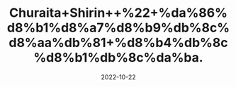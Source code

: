 ---
title: 'Churaita+Shirin++%22+%da%86%d8%b1%d8%a7%d8%b9%db%8c%d8%aa%db%81+%d8%b4%db%8c%d8%b1%db%8c%da%ba.'
date: '2022-10-22' 
metatag: '' 
inventory: '0' 
draft: false 
# meta description 
shortDescripton: 'Sweet+Chirata+%22+Chirata+is+helpful+in+treating+fever%2c+upset+stomach%2c+constipation%2c+anorexia+(appetite+loss)%2c+skin+diseases%2c+intestinal+worms+and+cancer.'
description: 'Herbs+%d8%ac%da%91%db%8c+%d8%a8%d9%88%d9%b9%db%8c'
longdescription: ''
featured: True
# product Price
price: '80.0'
# Product Short Description
shortDescription: 'Sweet+Chirata+%22+Chirata+is+helpful+in+treating+fever%2c+upset+stomach%2c+constipation%2c+anorexia+(appetite+loss)%2c+skin+diseases%2c+intestinal+worms+and+cancer.'
productID: '5AF66018-1627-ED11-9968-005056B3A416'
type: 'products'
category: 'Herbs+%d8%ac%da%91%db%8c+%d8%a8%d9%88%d9%b9%db%8c' 
thumnailproduct: 'https://eraconnect.blob.core.windows.net/product-images/aminsaddiquidawakhana/5AF66018-1627-ED11-9968-005056B3A416.webp' 
images:
  - image: 'https://eraconnect.blob.core.windows.net/product-images/aminsaddiquidawakhana/5AF66018-1627-ED11-9968-005056B3A416.webp'  
Variants:
---